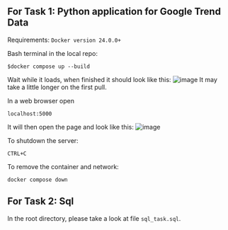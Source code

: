 ## For Task 1: Python application for Google Trend Data

Requirements:
`Docker version 24.0.0+`

Bash terminal in the local repo:

`$docker compose up --build`

Wait while it loads, when finished it should look like this:
![image](https://github.com/MickyP6/AllResponseMedia-Test/assets/172441098/1c2c14be-5562-48fb-8440-03ac38603b23)
It may take a little longer on the first pull.

In a web browser open

`localhost:5000`

It will then open the page and look like this:
![image](https://github.com/MickyP6/AllResponseMedia-Test/assets/172441098/50a3b0fd-30a9-4542-bbf6-a6ba61cf16a3)

To shutdown the server:

`CTRL+C`

To remove the container and network:

`docker compose down`

## For Task 2: Sql

In the root directory, please take a look at file `sql_task.sql`.
